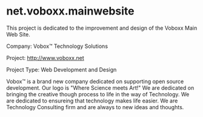 net.voboxx.mainwebsite
======================

This project is dedicated to the improvement and design of the Voboxx Main Web Site.

Company: 		Vobox™ Technology Solutions

Project:		http://www.voboxx.net

Project Type:		Web Development and Design


Vobox™ is a brand new company dedicated on supporting open source development.
Our logo is "Where Science meets Art!" We are dedicated on bringing the creative
though process to life in the way of Technology.  We are dedicated to ensureing that
technology makes life easier.  We are Technology Consulting firm and are always to new
ideas and thoughts.
